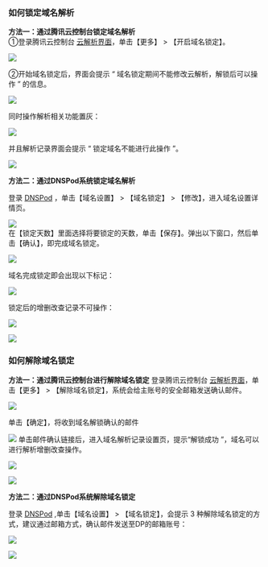 ### 如何锁定域名解析
**方法一：通过腾讯云控制台锁定域名解析**  
①登录腾讯云控制台 [云解析界面](https://console.cloud.tencent.com/domain/mydomain)，单击【更多】 > 【开启域名锁定】。

![](https://main.qcloudimg.com/raw/7bdb137bc5c079e89920f666e4a03a18.png)



②开始域名锁定后，界面会提示 “ 域名锁定期间不能修改云解析，解锁后可以操作 ” 的信息。

![](https://main.qcloudimg.com/raw/e79c738fc6d80eb37914ab0d050382c7.png)



同时操作解析相关功能置灰：

![](https://main.qcloudimg.com/raw/c09739882c36b85379aca3c2dbf82272.png)


并且解析记录界面会提示 “ 锁定域名不能进行此操作 ”。

![](https://main.qcloudimg.com/raw/7b27f317b1ebd8b2caddb10681a593c6.png)

**方法二：通过DNSPod系统锁定域名解析**  

登录 [DNSPod](https://www.dnspod.cn/console/dns) ，单击【域名设置】 > 【域名锁定】 > 【修改】，进入域名设置详情页。  

![](https://main.qcloudimg.com/raw/6774ea7f07eb22b4823dcdf984a6ef22.png)  
在【锁定天数】里面选择将要锁定的天数，单击【保存】。弹出以下窗口，然后单击【确认】，即完成域名锁定。

![](https://main.qcloudimg.com/raw/0b9b4ac99dfc38cb502d2d9702896b02.png)

域名完成锁定即会出现以下标记：

![](https://main.qcloudimg.com/raw/3ab10d0c0625fff5e4da3f60fc15537c.png)

锁定后的增删改查记录不可操作：


![](https://main.qcloudimg.com/raw/f8175da252f79ac5cf6d106db47b0458.png)

![](https://main.qcloudimg.com/raw/f61decb00d6524b7e40009e1c040ed12.png)
### 如何解除域名锁定
**方法一：通过腾讯云控制台进行解除域名锁定**
登录腾讯云控制台 [云解析界面](https://console.cloud.tencent.com/domain/mydomain)，单击【更多】 > 【解除域名锁定】，系统会给主账号的安全邮箱发送确认邮件。

![](https://main.qcloudimg.com/raw/fba0e66267f315d3a791bc337ac29d02.png)

单击【确定】，将收到域名解锁确认的邮件

![](https://main.qcloudimg.com/raw/99dbffd833c8d25e521a0af4714df10f.png)
单击邮件确认链接后，进入域名解析记录设置页，提示“解锁成功 ”，域名可以进行解析增删改查操作。

![](https://main.qcloudimg.com/raw/9aa8217ff6b5c5f0974b1311a982c3eb.png)

![](https://main.qcloudimg.com/raw/1cd8f42907d5de3a9792ba53b3548e53.png)

**方法二：通过DNSPod系统解除域名锁定**

登录 [DNSPod](https://www.dnspod.cn/console/dns) ,单击【域名设置】 > 【域名锁定】，会提示 3 种解除域名锁定的方式，建议通过邮箱方式，确认邮件发送至DP的邮箱账号：


![](https://main.qcloudimg.com/raw/b6c7d487a4434e2d4e55f350ebbf6bb9.png)

![](https://main.qcloudimg.com/raw/0b00b1f4fb1246664bf09dfba334cb31.png)

